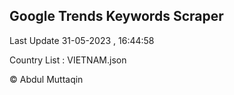 

## Google Trends Keywords Scraper 
 
Last Update 31-05-2023 , 16:44:58

Country List :
VIETNAM.json



© Abdul Muttaqin 
